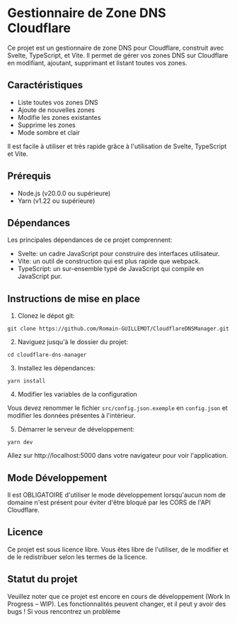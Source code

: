 # Gestionnaire de Zone DNS Cloudflare

Ce projet est un gestionnaire de zone DNS pour Cloudflare, construit avec Svelte, TypeScript, et Vite. Il permet de gérer vos zones DNS sur Cloudflare en modifiant, ajoutant, supprimant et listant toutes vos zones.

## Caractéristiques

- Liste toutes vos zones DNS
- Ajoute de nouvelles zones
- Modifie les zones existantes
- Supprime les zones
- Mode sombre et clair

Il est facile à utiliser et très rapide grâce à l'utilisation de Svelte, TypeScript et Vite.

## Prérequis

- Node.js (v20.0.0 ou supérieure)
- Yarn (v1.22 ou supérieure)

## Dépendances

Les principales dépendances de ce projet comprennent:

- Svelte: un cadre JavaScript pour construire des interfaces utilisateur.
- Vite: un outil de construction qui est plus rapide que webpack.
- TypeScript: un sur-ensemble typé de JavaScript qui compile en JavaScript pur.

## Instructions de mise en place

1. Clonez le dépot git:

```shell
git clone https://github.com/Romain-GUILLEMOT/CloudflareDNSManager.git
```

2. Naviguez jusqu'à le dossier du projet:

```shell
cd cloudflare-dns-manager 
```

3. Installez les dépendances:

```shell
yarn install
```

4. Modifier les variables de la configuration

Vous devez renommer le fichier `src/config.json.exemple` en `config.json` et modifier les données présentes à l'intérieur.

5. Démarrer le serveur de développement:

```shell
yarn dev
```

Allez sur http://localhost:5000 dans votre navigateur pour voir l'application.

## Mode Développement


Il est OBLIGATOIRE d'utiliser le mode développement lorsqu'aucun nom de domaine n'est présent pour éviter d'être bloqué par les CORS de l'API Cloudflare.


## Licence

Ce projet est sous licence libre. Vous êtes libre de l'utiliser, de le modifier et de le redistribuer selon les termes de la licence.

## Statut du projet

Veuillez noter que ce projet est encore en cours de développement (Work In Progress – WIP).
Les fonctionnalités peuvent changer, et il peut y avoir des bugs ! Si vous rencontrez un problème
